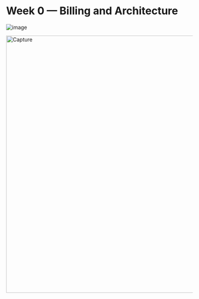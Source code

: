 # Week 0 — Billing and Architecture



![image](https://user-images.githubusercontent.com/62343089/218831995-1b6f6a7a-3ab5-4076-8d22-b521470503a0.png)

<img width="695" alt="Capture" src="https://user-images.githubusercontent.com/62343089/218832596-03c92167-b60c-4ad0-9ab0-3db7882b108f.PNG">

